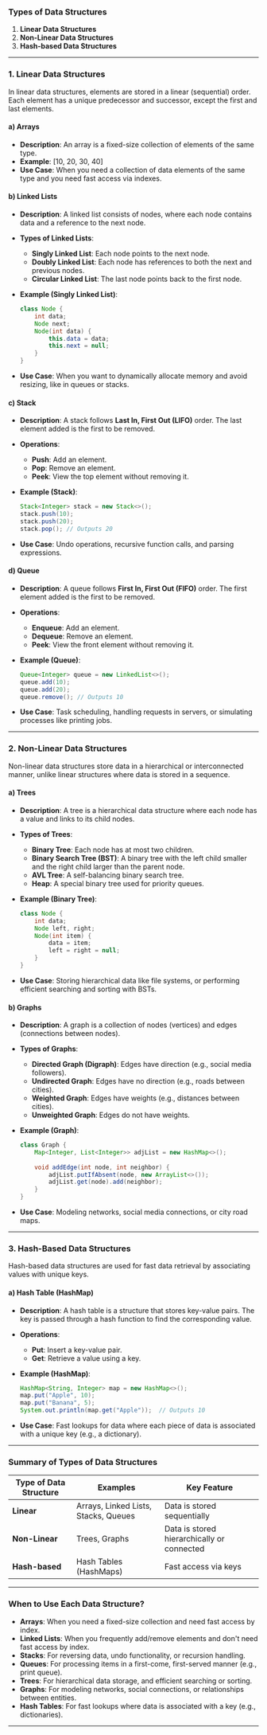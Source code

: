 ### **Types of Data Structures**

1. **Linear Data Structures**
2. **Non-Linear Data Structures**
3. **Hash-based Data Structures**

---

### **1. Linear Data Structures**

In linear data structures, elements are stored in a linear (sequential) order. Each element has a unique predecessor and successor, except the first and last elements.

#### **a) Arrays**
- **Description**: An array is a fixed-size collection of elements of the same type.
- **Example**: [10, 20, 30, 40]
- **Use Case**: When you need a collection of data elements of the same type and you need fast access via indexes.
  
#### **b) Linked Lists**
- **Description**: A linked list consists of nodes, where each node contains data and a reference to the next node.
- **Types of Linked Lists**:
  - **Singly Linked List**: Each node points to the next node.
  - **Doubly Linked List**: Each node has references to both the next and previous nodes.
  - **Circular Linked List**: The last node points back to the first node.
  
- **Example (Singly Linked List)**:
  ```java
  class Node {
      int data;
      Node next;
      Node(int data) {
          this.data = data;
          this.next = null;
      }
  }
  ```

- **Use Case**: When you want to dynamically allocate memory and avoid resizing, like in queues or stacks.

#### **c) Stack**
- **Description**: A stack follows **Last In, First Out (LIFO)** order. The last element added is the first to be removed.
- **Operations**:
  - **Push**: Add an element.
  - **Pop**: Remove an element.
  - **Peek**: View the top element without removing it.
  
- **Example (Stack)**:
  ```java
  Stack<Integer> stack = new Stack<>();
  stack.push(10);
  stack.push(20);
  stack.pop(); // Outputs 20
  ```

- **Use Case**: Undo operations, recursive function calls, and parsing expressions.

#### **d) Queue**
- **Description**: A queue follows **First In, First Out (FIFO)** order. The first element added is the first to be removed.
- **Operations**:
  - **Enqueue**: Add an element.
  - **Dequeue**: Remove an element.
  - **Peek**: View the front element without removing it.
  
- **Example (Queue)**:
  ```java
  Queue<Integer> queue = new LinkedList<>();
  queue.add(10);
  queue.add(20);
  queue.remove(); // Outputs 10
  ```

- **Use Case**: Task scheduling, handling requests in servers, or simulating processes like printing jobs.

---

### **2. Non-Linear Data Structures**

Non-linear data structures store data in a hierarchical or interconnected manner, unlike linear structures where data is stored in a sequence.

#### **a) Trees**
- **Description**: A tree is a hierarchical data structure where each node has a value and links to its child nodes.
- **Types of Trees**:
  - **Binary Tree**: Each node has at most two children.
  - **Binary Search Tree (BST)**: A binary tree with the left child smaller and the right child larger than the parent node.
  - **AVL Tree**: A self-balancing binary search tree.
  - **Heap**: A special binary tree used for priority queues.
  
- **Example (Binary Tree)**:
  ```java
  class Node {
      int data;
      Node left, right;
      Node(int item) {
          data = item;
          left = right = null;
      }
  }
  ```

- **Use Case**: Storing hierarchical data like file systems, or performing efficient searching and sorting with BSTs.

#### **b) Graphs**
- **Description**: A graph is a collection of nodes (vertices) and edges (connections between nodes).
- **Types of Graphs**:
  - **Directed Graph (Digraph)**: Edges have direction (e.g., social media followers).
  - **Undirected Graph**: Edges have no direction (e.g., roads between cities).
  - **Weighted Graph**: Edges have weights (e.g., distances between cities).
  - **Unweighted Graph**: Edges do not have weights.

- **Example (Graph)**:
  ```java
  class Graph {
      Map<Integer, List<Integer>> adjList = new HashMap<>();
      
      void addEdge(int node, int neighbor) {
          adjList.putIfAbsent(node, new ArrayList<>());
          adjList.get(node).add(neighbor);
      }
  }
  ```

- **Use Case**: Modeling networks, social media connections, or city road maps.

---

### **3. Hash-Based Data Structures**

Hash-based data structures are used for fast data retrieval by associating values with unique keys.

#### **a) Hash Table (HashMap)**
- **Description**: A hash table is a structure that stores key-value pairs. The key is passed through a hash function to find the corresponding value.
  
- **Operations**:
  - **Put**: Insert a key-value pair.
  - **Get**: Retrieve a value using a key.
  
- **Example (HashMap)**:
  ```java
  HashMap<String, Integer> map = new HashMap<>();
  map.put("Apple", 10);
  map.put("Banana", 5);
  System.out.println(map.get("Apple"));  // Outputs 10
  ```

- **Use Case**: Fast lookups for data where each piece of data is associated with a unique key (e.g., a dictionary).

---

### **Summary of Types of Data Structures**

| Type of Data Structure | Examples                            | Key Feature                             |
|------------------------|-------------------------------------|-----------------------------------------|
| **Linear**             | Arrays, Linked Lists, Stacks, Queues| Data is stored sequentially            |
| **Non-Linear**         | Trees, Graphs                      | Data is stored hierarchically or connected|
| **Hash-based**         | Hash Tables (HashMaps)              | Fast access via keys                   |

---

### **When to Use Each Data Structure?**

- **Arrays**: When you need a fixed-size collection and need fast access by index.
- **Linked Lists**: When you frequently add/remove elements and don't need fast access by index.
- **Stacks**: For reversing data, undo functionality, or recursion handling.
- **Queues**: For processing items in a first-come, first-served manner (e.g., print queue).
- **Trees**: For hierarchical data storage, and efficient searching or sorting.
- **Graphs**: For modeling networks, social connections, or relationships between entities.
- **Hash Tables**: For fast lookups where data is associated with a key (e.g., dictionaries).

---